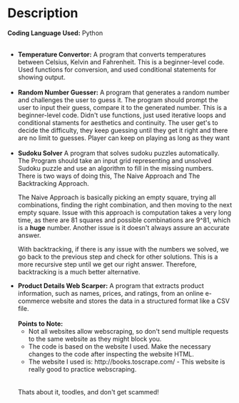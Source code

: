 # Description
<b>Coding Language Used:</b> Python<br><br>
<ul>
<li>
  <b>Temperature Convertor:</b> A program that converts temperatures between Celsius, Kelvin and Fahrenheit. 
  This is a beginner-level code. Used functions for conversion, and used conditional statements for showing output.<br><br>
</li>
  <li>
    <b>Random Number Guesser:</b> A program that generates a random number and challenges the user to guess it. 
    The program should prompt the user to input their guess, compare it to the generated number.
    This is a beginner-level code. Didn't use functions, just used iterative loops and conditional staments for aesthetics and continuity. 
    The user get's to decide the difficulty, they keep guessing until they get it right and there are no limit to guesses. 
    Player can keep on playing as long as they want<br><br>
  </li>
  <li>
    <b>Sudoku Solver</b> A program that solves sudoku puzzles automatically. The Program should take an input grid representing and unsolved Sudoku puzzle and use an algorithm to fill in the missing numbers. 
    There is two ways of doing this, The Naive Approach and The Backtracking Approach.<br>
    <p>The Naive Approach is basically picking an empty square, trying all combinations, finding the right combination, and then moving to the next empty square. 
      Issue with this approach is computation takes a very long time, as there are 81 squares and possible combinations are 9^81, which is a <b>huge</b> number. 
      Another issue is it doesn't always assure an accurate answer.</p> <p>With backtracking, if there is any issue with the numbers we solved, we go back to the previous step and check for other solutions. 
      This is a more recursive step until we get our right answer. Therefore, backtracking is a much better alternative.</p>
  </li>
  <li>
    <b>Product Details Web Scarper:</b> A program that extracts product information, such as names, prices, and ratings, 
    from an online e-commerce website and stores the data in a structured format like a CSV file.<br><br>
    <b>Points to Note:</b> 
<ul>
  <li>Not all websites allow webscraping, so don't send multiple requests to the same website as they might block you.</li>
  <li>The code is based on the website I used. Make the necessary changes to the code after inspecting the website HTML.</li>
  <li>The website I used is: http://books.toscrape.com/ - This website is really good to practice webscraping.</li>
</ul>
    <br><br>
    Thats about it, toodles, and don't get scammed!
  </li>
</ul>
